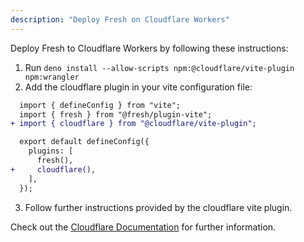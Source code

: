 ```yaml
---
description: "Deploy Fresh on Cloudflare Workers"
---
```


Deploy Fresh to Cloudflare Workers by following these instructions:

1. Run `deno install --allow-scripts npm:@cloudflare/vite-plugin npm:wrangler`
2. Add the cloudflare plugin in your vite configuration file:

```diff vite.config.ts
  import { defineConfig } from "vite";
  import { fresh } from "@fresh/plugin-vite";
+ import { cloudflare } from "@cloudflare/vite-plugin";

  export default defineConfig({
    plugins: [
      fresh(),
+     cloudflare(),
    ],
  });
```

3. Follow further instructions provided by the cloudflare vite plugin.

Check out the
[Cloudflare Documentation](https://developers.cloudflare.com/workers/vite-plugin/)
for further information.
